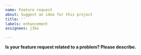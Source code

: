 ```yaml
---
name: Feature request
about: Suggest an idea for this project
title: ''
labels: enhancement
assignees: j3ko

---
```


**Is your feature request related to a problem? Please describe.**
<!-- A clear and concise description of what the problem is. Ex. I'm always frustrated when [...] -->
